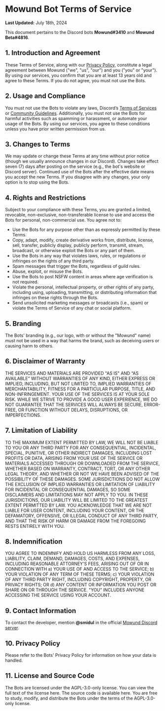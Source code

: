 # Mowund Bot Terms of Service

**Last Updated:** July 18th, 2024

This document pertains to the Discord bots **Mowund#3410** and **Mowund Beta#4816**.

## 1. Introduction and Agreement

These Terms of Service, along with our [Privacy Policy](https://github.com/Mowund/Bot/blob/dev/PRIVACY.md), constitute a legal agreement between Mowund ("we", "us", "our") and you ("you" or "your"). By using our services, you confirm that you are at least 13 years old and agree to these Terms. If you do not agree, you must not use the Bots.

## 2. Usage and Compliance

You must not use the Bots to violate any laws, Discord’s [Terms of Services](https://discord.com/terms) or [Community Guidelines](https://discord.com/guidelines). Additionally, you must not use the Bots for harmful activities such as spamming or harassment, or automate your usage of the Bots. By using our services, you agree to these conditions unless you have prior written permission from us.

## 3. Changes to Terms

We may update or change these Terms at any time without prior notice (though we usually announce changes in our Discord). Changes take effect seven (7) days after posting on the service (e.g., the bot's website or Discord server). Continued use of the Bots after the effective date means you accept the new Terms. If you disagree with any changes, your only option is to stop using the Bots.

## 4. Rights and Restrictions

Subject to your compliance with these Terms, you are granted a limited, revocable, non-exclusive, non-transferable license to use and access the Bots for personal, non-commercial use. You agree not to:

- Use the Bots for any purpose other than as expressly permitted by these Terms.
- Copy, adapt, modify, create derivative works from, distribute, license, sell, transfer, publicly display, publicly perform, transmit, stream, broadcast, or otherwise exploit the Bots or any part of them.
- Use the Bots in any way that violates laws, rules, or regulations or infringes on the rights of any third party.
- Spam messages that trigger the Bots, regardless of guild rules.
- Abuse, exploit, or misuse the Bots.
- Use the Bots to post NSFW content in areas where age verification is not required.
- Violate the personal, intellectual property, or other rights of any party, including using, uploading, transmitting, or distributing information that infringes on these rights through the Bots.
- Send unsolicited marketing messages or broadcasts (i.e., spam) or violate the Terms of Service of any chat or social platform.

## 5. Branding

The Bots' branding (e.g., our logo, with or without the "Mowund" name) must not be used in a way that harms the brand, such as deceiving users or causing harm to others.

## 6. Disclaimer of Warranty

THE SERVICES AND MATERIALS ARE PROVIDED "AS IS" AND “AS AVAILABLE” WITHOUT WARRANTIES OF ANY KIND, EITHER EXPRESS OR IMPLIED, INCLUDING, BUT NOT LIMITED TO, IMPLIED WARRANTIES OF MERCHANTABILITY, FITNESS FOR A PARTICULAR PURPOSE, TITLE, AND NON-INFRINGEMENT. YOUR USE OF THE SERVICES IS AT YOUR SOLE RISK. WHILE WE STRIVE TO PROVIDE A GOOD USER EXPERIENCE, WE DO NOT GUARANTEE THAT THE SERVICES WILL ALWAYS BE SECURE, ERROR-FREE, OR FUNCTION WITHOUT DELAYS, DISRUPTIONS, OR IMPERFECTIONS.

## 7. Limitation of Liability

TO THE MAXIMUM EXTENT PERMITTED BY LAW, WE WILL NOT BE LIABLE TO YOU OR ANY THIRD PARTY FOR ANY CONSEQUENTIAL, INCIDENTAL, SPECIAL, PUNITIVE, OR OTHER INDIRECT DAMAGES, INCLUDING LOST PROFITS OR DATA, ARISING FROM YOUR USE OF THE SERVICE OR MATERIALS ACCESSED THROUGH OR DOWNLOADED FROM THE SERVICE, WHETHER BASED ON WARRANTY, CONTRACT, TORT, OR ANY OTHER LEGAL THEORY, AND WHETHER OR NOT WE HAVE BEEN ADVISED OF THE POSSIBILITY OF THESE DAMAGES. SOME JURISDICTIONS DO NOT ALLOW THE EXCLUSION OF IMPLIED WARRANTIES OR LIMITATION OF LIABILITY FOR INCIDENTAL OR CONSEQUENTIAL DAMAGES, SO SOME DISCLAIMERS AND LIMITATIONS MAY NOT APPLY TO YOU. IN THESE JURISDICTIONS, OUR LIABILITY WILL BE LIMITED TO THE GREATEST EXTENT PERMITTED BY LAW. YOU ACKNOWLEDGE THAT WE ARE NOT LIABLE FOR USER CONTENT, INCLUDING YOUR CONTENT, OR THE DEFAMATORY, OFFENSIVE, OR ILLEGAL CONDUCT OF ANY THIRD PARTY, AND THAT THE RISK OF HARM OR DAMAGE FROM THE FOREGOING RESTS ENTIRELY WITH YOU.

## 8. Indemnification

YOU AGREE TO INDEMNIFY AND HOLD US HARMLESS FROM ANY LOSS, LIABILITY, CLAIM, DEMAND, DAMAGES, COSTS, AND EXPENSES, INCLUDING REASONABLE ATTORNEY'S FEES, ARISING OUT OF OR IN CONNECTION WITH a) YOUR USE OF AND ACCESS TO THE SERVICE; b) YOUR VIOLATION OF ANY TERM OF THESE TERMS; c) YOUR VIOLATION OF ANY THIRD PARTY RIGHT, INCLUDING COPYRIGHT, PROPERTY, OR PRIVACY RIGHTS; OR d) ANY CONTENT OR INFORMATION YOU POST OR SHARE ON OR THROUGH THE SERVICE. "YOU" INCLUDES ANYONE ACCESSING THE SERVICE USING YOUR ACCOUNT.

## 9. Contact Information

To contact the developer, mention **@smidul** in the official [Mowund Discord server](https://discord.gg/f85rEGJ).

## 10. Privacy Policy

Please refer to the Bots' Privacy Policy for information on how your data is handled.

## 11. License and Source Code

The Bots are licensed under the AGPL-3.0-only license. You can view the full text of the license here. The source code is available here. You are free to study, modify, and distribute the Bots under the terms of the AGPL-3.0-only license.
